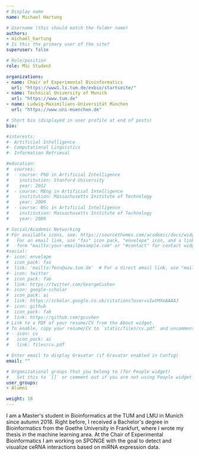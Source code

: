 ```yaml
---
# Display name
name: Michael Hartung

# Username (this should match the folder name)
authors:
- michael_hartung
# Is this the primary user of the site?
superuser: false

# Role/position
role: MSc Student

organizations:
- name: Chair of Experimental Bioinformatics
  url: "https://www1.ls.tum.de/exbio/startseite/"
- name: Technical University of Munich
  url: "https://www.tum.de"
- name: Ludwig-Maximilians-Universität München
  url: "https://www.uni-muenchen.de"

# Short bio (displayed in user profile at end of posts)
bio:   

#interests:
#- Artificial Intelligence
#- Computational Linguistics
#- Information Retrieval

#education:
#  courses:
#  - course: PhD in Artificial Intelligence
#    institution: Stanford University
#    year: 2012
#  - course: MEng in Artificial Intelligence
#    institution: Massachusetts Institute of Technology
#    year: 2009
#  - course: BSc in Artificial Intelligence
#    institution: Massachusetts Institute of Technology
#    year: 2008

# Social/Academic Networking
# For available icons, see: https://sourcethemes.com/academic/docs/widgets/#icons
#   For an email link, use "fas" icon pack, "envelope" icon, and a link in the
#   form "mailto:your-email@example.com" or "#contact" for contact widget.
#social:
#- icon: envelope
#  icon_pack: fas
#  link: 'mailto:fenn@wzw.tum.de'  # For a direct email link, use "mailto:test@example.org".
#- icon: twitter
#  icon_pack: fab
#  link: https://twitter.com/GeorgeCushen
#- icon: google-scholar
#  icon_pack: ai
#  link: https://scholar.google.co.uk/citations?user=sIwtMXoAAAAJ
#- icon: github
#  icon_pack: fab
#  link: https://github.com/gcushen
# Link to a PDF of your resume/CV from the About widget.
# To enable, copy your resume/CV to `static/files/cv.pdf` and uncomment the lines below.  
# - icon: cv
#   icon_pack: ai
#   link: files/cv.pdf

# Enter email to display Gravatar (if Gravatar enabled in Config)
email: ""

# Organizational groups that you belong to (for People widget)
#   Set this to `[]` or comment out if you are not using People widget.  
user_groups:
- Alumni

weight: 18
---
```


I am a Master's student in Bioinformatics at the TUM and LMU in Munich since autumn 2018. Right before, I received a Bachelor's degree in Bioinformatics from the Goethe University in Frankfurt, where I wrote my thesis in the machine learning area.
At the Chair of Experimental Bioinformatics I am working on SPONGE with the goal to detect and visualize ceRNA interactions based on miRNA expression data. 

